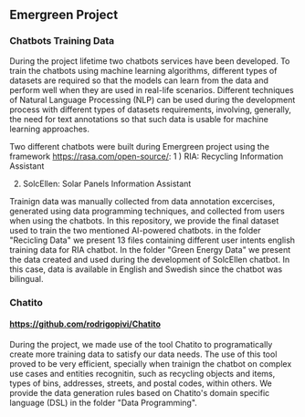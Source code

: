 ## Emergreen Project
### Chatbots Training Data

During the project lifetime two chatbots services have been developed. To train the chatbots using machine learning algorithms, different types of datasets are required so that the models can learn from the data and perform well when they are used in real-life scenarios.
Different techniques of Natural Language Processing (NLP) can be used during the development process with different types of datasets requirements, involving, generally, the need for text annotations so that such data is usable for machine learning approaches.

Two different chatbots were built during Emergreen project using the framework https://rasa.com/open-source/: 
1 ) RIA: Recycling Information Assistant

2) SolcEllen: Solar Panels Information Assistant

Trainign data was manually collected from data annotation excercises, generated using data programming techniques, and collected from users when using the chatbots. 
In this repository, we provide the final dataset used to train the two mentioned AI-powered chatbots. in the folder "Recicling Data" we present 13 files containing different user intents english training data for RIA chatbot.
In the folder "Green Energy Data" we present the data created and used during the development of SolcEllen chatbot. In this case, data is available in English and Swedish since the chatbot was bilingual. 



### Chatito
#### https://github.com/rodrigopivi/Chatito

During the project, we made use of the tool Chatito to programatically create more training data to satisfy our data needs. The use of this tool proved to be very efficient, specially when trainign the chatbot on complex use cases and entities recognitin, such as recycling objects and items, types of bins, addresses, streets, and postal codes, within others.
We provide the data generation rules based on Chatito's domain specific language (DSL) in the folder "Data Programming".
 


